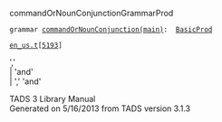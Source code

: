 <span class="title">commandOrNounConjunction</span><span class="type">GrammarProd</span>

`grammar `<span class="classExtLink">[`commandOrNounConjunction(main)`](../object/commandOrNounConjunction(main).html)</span>` :   `[`BasicProd`](../object/BasicProd.html)

[`en_us.t`](../file/en_us.t.html)`[`[`5193`](../source/en_us.t.html#5193)`]`

<div class="gramrule">

','  
\| 'and'  
\| ',' 'and'  

</div>

<div class="ftr">

TADS 3 Library Manual  
Generated on 5/16/2013 from TADS version 3.1.3

</div>
